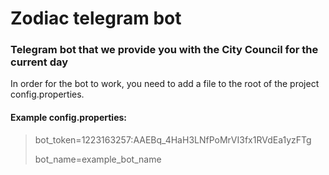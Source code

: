 # Zodiac telegram bot

### Telegram bot that we provide you with the City Council for the current day

In order for the bot to work, you need to add a file to the root of the project config.properties.

#### Example config.properties:
> bot_token=1223163257:AAEBq_4HaH3LNfPoMrVI3fx1RVdEa1yzFTg
>
> bot_name=example_bot_name